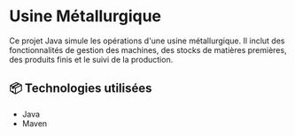 # Usine Métallurgique

Ce projet Java simule les opérations d'une usine métallurgique. Il inclut des fonctionnalités de gestion des machines, des stocks de matières premières, des produits finis et le suivi de la production.

## 📦 Technologies utilisées

- Java
- Maven
